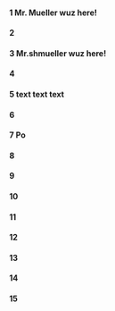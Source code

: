 #### 1 Mr. Mueller wuz here!
#### 2
#### 3 Mr.shmueller wuz here!
#### 4
#### 5 text text text
#### 6
#### 7 Po
#### 8
#### 9
#### 10
#### 11
#### 12
#### 13
#### 14
#### 15